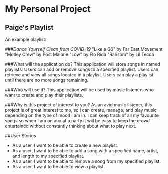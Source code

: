 # My Personal Project

## Paige's Playlist

An example playlist:

###*Dance Yourself Clean from COVID-19*
"Like a G6" by Far East Movement
"Motley Crew" by Post Malone
"Low" by Flo Rida
"Ransom" by Lil Tecca

###What will the application do?
This application will store songs in named playlists. Users can add or remove songs to a 
specified playlist. Users can retrieve and view all songs located in a playlist. Users can 
play a playlist until there are no more songs remaining.

###Who will use it?
This application will be used by music listeners who want to create and play their playlists.

###Why is this project of interest to you?
As an avid music listener, this project is of great interest to me, so I can create, manage, 
and play music depending on the type of mood I am in. I can keep track of all my favourite 
songs so when I am on aux at a party it will be easy to keep the crowd entertained without
constantly thinking about what to play next.

##User Stories

- As a user, I want to be able to create a new playlist.
- As a user, I want to be able to add a song with a specified name, artist, and length to my specified playlist.
- As a user, I want to be able to remove a song from my specified playlist.
- As a user, I want to be able to view a playlist.








